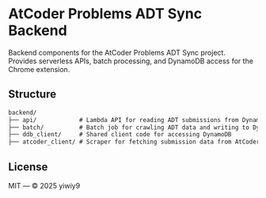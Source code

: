 # AtCoder Problems ADT Sync Backend

Backend components for the AtCoder Problems ADT Sync project.  
Provides serverless APIs, batch processing, and DynamoDB access for the Chrome extension.

## Structure

```txt
backend/
├── api/            # Lambda API for reading ADT submissions from DynamoDB
├── batch/          # Batch job for crawling ADT data and writing to DynamoDB
├── ddb_client/     # Shared client code for accessing DynamoDB
├── atcoder_client/ # Scraper for fetching submission data from AtCoder
```

## License

MIT — © 2025 yiwiy9

